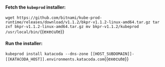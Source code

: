 #### Fetch the `kubeprod` installer:

`
wget https://github.com/bitnami/kube-prod-runtime/releases/download/v1.1.2/bkpr-v1.1.2-linux-amd64.tar.gz
tar zxf bkpr-v1.1.2-linux-amd64.tar.gz
mv bkpr-v1.1.2/kubeprod /usr/local/bin/
`{{execute}}

#### Run the installer:

`
kubeprod install katacoda --dns-zone [[HOST_SUBDOMAIN]]-[[KATACODA_HOST]].environments.katacoda.com
`{{execute}}
